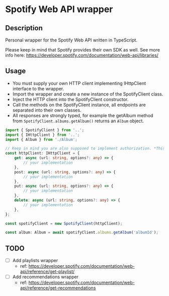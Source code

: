 # Spotify Web API wrapper

## Description

Personal wrapper for the Spotify Web API written in TypeScript.

Please keep in mind that Spotify provides their own SDK as well. See more info here: https://developer.spotify.com/documentation/web-api/libraries/

## Usage

-   You must supply your own HTTP client implementing IHttpClient interface to the wrapper.
-   Import the wrapper and create a new instance of the SpotifyClient class.
-   Inject the HTTP client into the SpotifyClient constructor.
-   Call the methods on the SpotifyClient instance, all endpoints are separated into their own classes.
-   All responses are strongly typed, for example the getAlbum method from `SpotifyClient.albums.getAlbum()` returns an `Album` object.

```typescript
import { SpotifyClient } from '..';
import { IHttpClient } from '..';
import { Album } from './Album';

// Keep in mind you are also supposed to implement authorization. *This is not covered*
const httpClient: IHttpClient = {
	get: async (url: string, options?: any) => {
		// your implementation
	},
	post: async (url: string, options?: any) => {
		// your implementation
	},
	put: async (url: string, options?: any) => {
		// your implementation
	},
	delete: async (url: string, options?: any) => {
		// your implementation
	},
};

const spotifyClient = new SpotifyClient(httpClient);

const album: Album = await spotifyClient.albums.getAlbum('albumId');
```

## TODO

-   [ ] Add playlists wrapper
    -   ref: https://developer.spotify.com/documentation/web-api/reference/get-playlist/
-   [ ] Add recommendations wrapper
    -   ref: https://developer.spotify.com/documentation/web-api/reference/get-recommendations
